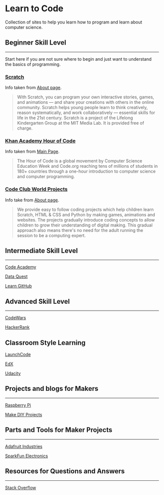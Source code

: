 # Learn to Code

Collection of sites to help you learn how to program and learn about computer science.

## Beginner Skill Level
---
Start here if you are not sure where to begin and just want to understand the basics of programming.

### [Scratch](https://scratch.mit.edu/)

Info taken from [About page](https://scratch.mit.edu/about).
> With Scratch, you can program your own interactive stories, games, and animations — and share your creations with others in the online community.
> Scratch helps young people learn to think creatively, reason systematically, and work collaboratively — essential skills for life in the 21st century.
> Scratch is a project of the Lifelong Kindergarten Group at the MIT Media Lab. It is provided free of charge.

### [Khan Academy Hour of Code](https://www.khanacademy.org/hourofcode)

Info taken from [Main Page](https://www.khanacademy.org/hourofcode).
> The Hour of Code is a global movement by Computer Science Education Week and Code.org reaching tens of millions of students in 180+ countries through a one-hour introduction to computer science and computer programming.

### [Code Club World Projects](https://codeclubprojects.org/en-GB/)

Info take from [About page](https://www.codeclubworld.org/about/).
> We provide easy to follow coding projects which help children learn Scratch, HTML & CSS and Python by making games, animations and websites. The projects gradually introduce coding concepts to allow children to grow their understanding of digital making. This gradual approach also means there's no need for the adult running the session to be a computing expert.

## Intermediate Skill Level
---

[Code Academy](https://www.codecademy.com/)

[Data Quest](https://www.dataquest.io/)

[Learn GitHub](https://services.github.com/on-demand/)

## Advanced Skill Level
---

[CodeWars](https://www.codewars.com/)

[HackerRank](https://www.hackerrank.com/)

## Classroom Style Learning


[LaunchCode](https://www.launchcode.org/)

[EdX](https://www.edx.org/)

[Udacity](https://www.udacity.com/)

## Projects and blogs for Makers
---

[Raspberry Pi](https://www.raspberrypi.org/)

[Make DIY Projects](https://makezine.com/)

## Parts and Tools for Maker Projects
---

[Adafruit Industries](https://www.adafruit.com/)

[SparkFun Electronics](https://www.sparkfun.com/)

## Resources for Questions and Answers
---

[Stack Overflow](https://stackoverflow.com/)
